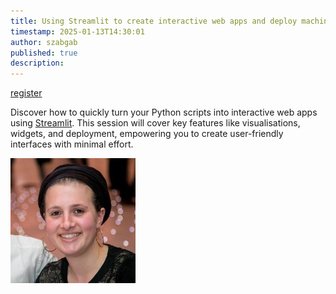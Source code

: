 ```yaml
---
title: Using Streamlit to create interactive web apps and deploy machine learning models with Leah Levy
timestamp: 2025-01-13T14:30:01
author: szabgab
published: true
description:
---
```



<a class="button is-primary" href="https://www.meetup.com/code-mavens/events/305584832/">register</a>

Discover how to quickly turn your Python scripts into interactive web apps using [Streamlit](https://streamlit.io/). This session will cover key features like visualisations, widgets, and deployment, empowering you to create user-friendly interfaces with minimal effort.


![Leah Levy](images/leah-levy.jpeg)

